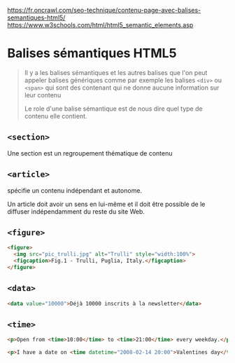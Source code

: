 https://fr.oncrawl.com/seo-technique/contenu-page-avec-balises-semantiques-html5/
https://www.w3schools.com/html/html5_semantic_elements.asp

# Balises sémantiques HTML5

> Il y a les balises sémantiques et les autres balises que l'on peut appeler balises génériques
> comme par exemple les balises ``<div>`` ou ``<span>`` qui sont des contenant qui ne donne aucune information sur leur contenu
>
>Le role d'une balise sémantique est de nous dire quel type de contenu elle contient.

## `<section>`

Une section est un regroupement thématique de contenu

## `<article>`

spécifie un contenu indépendant et autonome.

Un article doit avoir un sens en lui-même et il doit être possible de le diffuser indépendamment du reste du site Web.

## `<figure>`

```html
<figure>
  <img src="pic_trulli.jpg" alt="Trulli" style="width:100%">
  <figcaption>Fig.1 - Trulli, Puglia, Italy.</figcaption>
</figure>
```

## `<data>`

```html
<data value="10000">Déjà 10000 inscrits à la newsletter</data>
```

## `<time>`

```html
<p>Open from <time>10:00</time> to <time>21:00</time> every weekday.</p>

<p>I have a date on <time datetime="2008-02-14 20:00">Valentines day</time>.</p>
```
